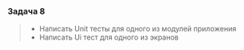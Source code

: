 ### Задача 8

> * Написать Unit тесты для одного из модулей приложения
> * Написать Ui тест для одного из экранов
